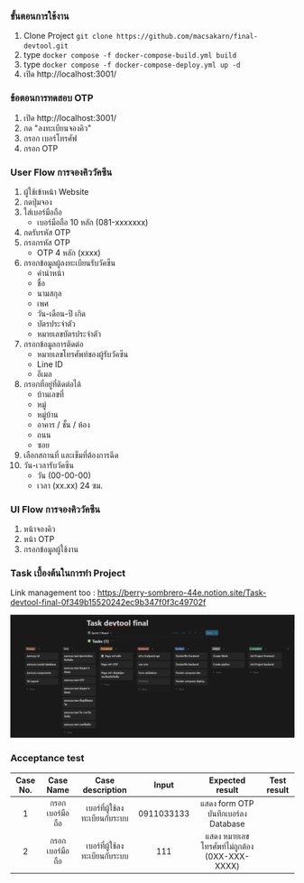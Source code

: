 ### ขั้นตอนการใช้งาน
1. Clone Project ```git clone https://github.com/macsakarn/final-devtool.git```
2. type `docker compose -f docker-compose-build.yml build`
3. type `docker compose -f docker-compose-deploy.yml up -d`
4. เปิด http://localhost:3001/

### ข้อตอนการทดสอบ OTP
1. เปิด http://localhost:3001/
2. กด "ลงทะเบียนจองคิว"
3. กรอก เบอร์โทรศัฟ
4. กรอก OTP
### User Flow การจองคิววัคซีน

1. ผู้ใช้เข้าหน้า Website
2. กดปุ่มจอง
3. ใส่เบอร์มือถือ
    - เบอร์มือถือ 10 หลัก (081-xxxxxxx)
4. กดรับรหัส OTP
5. กรอกรหัส OTP
    - OTP 4 หลัก (xxxx)
6. กรอกข้อมูลผู้ลงทะเบียนรับวัคซีน
    - คำนำหน้า
    - ชื่อ
    - นามสกุล
    - เพศ
    - วัน-เดือน-ปี เกิด
    - บัตรประจำตัว
    - หมายเลขบัตรประจำตัว
7. กรอกข้อมูลการติดต่อ
    - หมายเลขโทรศัพท์ของผู้รับวัคซีน
    - Line ID
    - อีเมล
8. กรอกที่อยู่ที่ติดต่อได้
    - บ้านเลขที่
    - หมู่
    - หมู่บ้าน
    - อาคาร / ชั้น / ห้อง
    - ถนน
    - ซอย
9. เลือกสถานที่ และเข็มที่ต้องการฉีด
10. วัน-เวลารับวัคซีน
    - วัน (00-00-00)
    - เวลา (xx.xx) 24 ซม.

### UI Flow การจองคิววัคซีน
1. หน้าจองคิว
2. หน้า OTP
3. กรอกข้อมูลผู้ใช้งาน

### Task เบื้องต้นในการทำ Project
Link management too : https://berry-sombrero-44e.notion.site/Task-devtool-final-0f349b15520242ec9b347f0f3c49702f

![management too](/assets/management%20too.png)

### Acceptance test

| Case No. | Case Name | Case description | Input | Expected result | Test result |
| :--: | :----: | :-------:  | :---: | :-----: | :--: |
| 1 | กรอกเบอร์มือถือ | เบอร์ที่ผู้ใช้ลงทะเบียนกับระบบ  | 0911033133 | แสดง form OTP บันทึกเบอร์ลง Database |  |
| 2 | กรอกเบอร์มือถือ | เบอร์ที่ผู้ใช้ลงทะเบียนกับระบบ  | 111 | แสดง หมายเลขโทรศัพท์ไม่ถูกต้อง (0XX-XXX-XXXX) |  |
